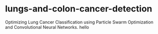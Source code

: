 # lungs-and-colon-cancer-detection
Optimizing Lung Cancer Classification using Particle Swarm Optimization and Convolutional Neural Networks.
hello
